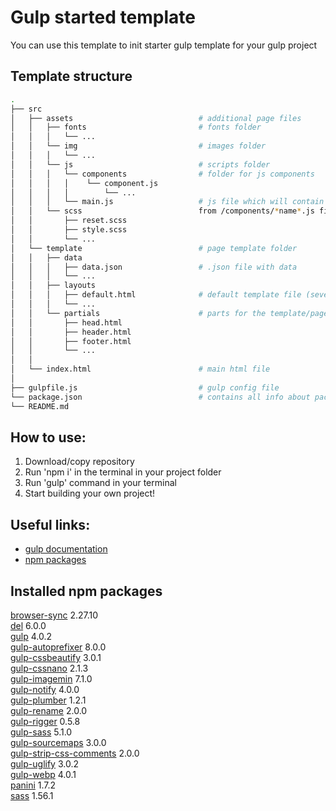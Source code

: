 # Gulp started template
You can use this template to init starter gulp template for your gulp project

## Template structure 
```bash
.
├── src
│   ├── assets                            # additional page files
│   │   ├── fonts                         # fonts folder
│   │   │   └── ...
│   │   └── img                           # images folder
│   │   │   └── ...
│   │   └── js                            # scripts folder
│   │   │   └── components                # folder for js components
│   │   │   │    └── component.js
│   │   │   │        └── ...
│   │   │   └── main.js                   # js file which will contain all the code 
│   │   └── scss                          from /components/*name*.js files
│   │       ├── reset.scss
│   │       ├── style.scss
│   │       └── ...
│   └── template                          # page template folder
│   │   ├── data
│   │   │   ├── data.json                 # .json file with data
│   │   │   └── ...
│   │   ├── layouts
│   │   │   ├── default.html              # default template file (several tempaltes could be created)
│   │   │   └── ...
│   │   └── partials                      # parts for the template/page
│   │       ├── head.html
│   │       ├── header.html
│   │       ├── footer.html
│   │       └── ...
│   │    
│   └── index.html                        # main html file
│
├── gulpfile.js                           # gulp config file
└── package.json                          # contains all info about packages/project
└── README.md
```

## How to use:  
1. Download/copy repository 
2. Run 'npm i' in the terminal in your project folder
3. Run 'gulp' command in your terminal 
4. Start building your own project!

## Useful links:
- [gulp documentation](https://gulpjs.com/)
- [npm packages](https://www.npmjs.com/)

## Installed npm packages
[browser-sync](https://www.npmjs.com/) 2.27.10  
[del](https://www.npmjs.com/) 6.0.0  
[gulp](https://www.npmjs.com/) 4.0.2  
[gulp-autoprefixer](https://www.npmjs.com/) 8.0.0  
[gulp-cssbeautify](https://www.npmjs.com/) 3.0.1  
[gulp-cssnano](https://www.npmjs.com/) 2.1.3  
[gulp-imagemin](https://www.npmjs.com/) 7.1.0  
[gulp-notify](https://www.npmjs.com/) 4.0.0  
[gulp-plumber](https://www.npmjs.com/) 1.2.1  
[gulp-rename](https://www.npmjs.com/) 2.0.0  
[gulp-rigger](https://www.npmjs.com/) 0.5.8  
[gulp-sass](https://www.npmjs.com/) 5.1.0  
[gulp-sourcemaps](https://www.npmjs.com/) 3.0.0  
[gulp-strip-css-comments](https://www.npmjs.com/) 2.0.0  
[gulp-uglify](https://www.npmjs.com/) 3.0.2  
[gulp-webp](https://www.npmjs.com/) 4.0.1  
[panini](https://www.npmjs.com/) 1.7.2  
[sass](https://www.npmjs.com/) 1.56.1  
